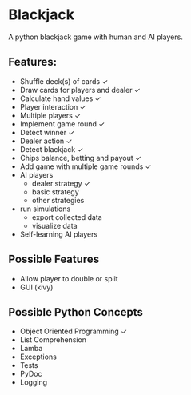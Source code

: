 # Blackjack

A python blackjack game with human and AI players.

## Features:
* Shuffle deck(s) of cards ✓
* Draw cards for players and dealer ✓
* Calculate hand values ✓
* Player interaction ✓
* Multiple players ✓
* Implement game round ✓
* Detect winner ✓
* Dealer action ✓
* Detect blackjack ✓
* Chips balance, betting and payout ✓
* Add game with multiple game rounds ✓
* AI players
  * dealer strategy ✓
  * basic strategy
  * other strategies
* run simulations
  * export collected data
  * visualize data
* Self-learning AI players

## Possible Features
* Allow player to double or split
* GUI (kivy)

## Possible Python Concepts
* Object Oriented Programming ✓
* List Comprehension
* Lamba
* Exceptions
* Tests
* PyDoc
* Logging
